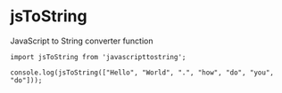 # jsToString

JavaScript to String converter function

```
import jsToString from 'javascripttostring';

console.log(jsToString(["Hello", "World", ".", "how", "do", "you", "do"]));
```
